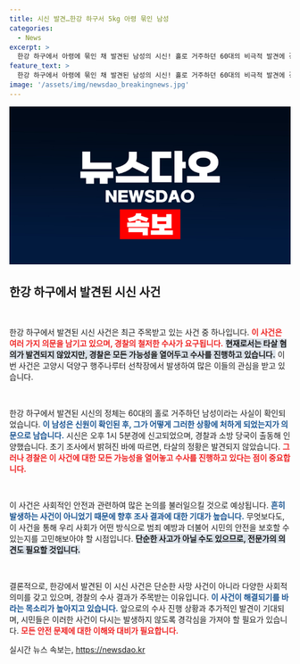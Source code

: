 ```yaml
---
title: 시신 발견…한강 하구서 5kg 아령 묶인 남성
categories:
  - News
excerpt: >
  한강 하구에서 아령에 묶인 채 발견된 남성의 시신! 홀로 거주하던 60대의 비극적 발견에 경찰이 수사 착수. 과연 범죄의 흔적은 있을까? 클릭하여 사건의 전모를 밝혀보세요!
feature_text: >
  한강 하구에서 아령에 묶인 채 발견된 남성의 시신! 홀로 거주하던 60대의 비극적 발견에 경찰이 수사 착수. 과연 범죄의 흔적은 있을까? 클릭하여 사건의 전모를 밝혀보세요!
image: '/assets/img/newsdao_breakingnews.jpg'
---
```


<p><img src="/assets/img/newsdao_breakingnews.jpg" alt="pcversion 속보" /></p>

<h2 data-ke-size="size26">한강 하구에서 발견된 시신 사건</h2>

<p data-ke-size="size16">&nbsp;</p>

<p>한강 하구에서 발견된 시신 사건은 최근 주목받고 있는 사건 중 하나입니다. <b><span style="color: #ee2323;">이 사건은 여러 가지 의문을 남기고 있으며, 경찰의 철저한 수사가 요구됩니다.</span></b> <b><span style="background-color: #21538527;">현재로서는 타살 혐의가 발견되지 않았지만, 경찰은 모든 가능성을 열어두고 수사를 진행하고 있습니다.</span></b> 이번 사건은 고양시 덕양구 행주나루터 선착장에서 발생하여 많은 이들의 관심을 받고 있습니다. </p>

<p data-ke-size="size16">&nbsp;</p>

<p>한강 하구에서 발견된 시신의 정체는 60대의 홀로 거주하던 남성이라는 사실이 확인되었습니다. <b><span style="color: #1a5490;">이 남성은 신원이 확인된 후, 그가 어떻게 그러한 상황에 처하게 되었는지가 의문으로 남습니다.</span></b> 시신은 오후 1시 5분경에 신고되었으며, 경찰과 소방 당국이 출동해 인양했습니다. 초기 조사에서 밝혀진 바에 따르면, 타살의 정황은 발견되지 않았습니다. <b><span style="color: #ee2323;">그러나 경찰은 이 사건에 대한 모든 가능성을 열어놓고 수사를 진행하고 있다는 점이 중요합니다.</span></b></p>

<p data-ke-size="size16">&nbsp;</p>

<p>이 사건은 사회적인 안전과 관련하여 많은 논의를 불러일으킬 것으로 예상됩니다. <b><span style="color: #1a5490;">흔히 발생하는 사건이 아니었기 때문에 향후 조사 결과에 대한 기대가 높습니다.</span></b> 무엇보다도, 이 사건을 통해 우리 사회가 어떤 방식으로 범죄 예방과 더불어 시민의 안전을 보호할 수 있는지를 고민해보아야 할 시점입니다. <b><span style="background-color: #21538527;">단순한 사고가 아닐 수도 있으므로, 전문가의 의견도 필요할 것입니다.</span></b></p>

<p data-ke-size="size16">&nbsp;</p>

<p>결론적으로, 한강에서 발견된 이 시신 사건은 단순한 사망 사건이 아니라 다양한 사회적 의미를 갖고 있으며, 경찰의 수사 결과가 주목받는 이유입니다. <b><span style="color: #1a5490;">이 사건이 해결되기를 바라는 목소리가 높아지고 있습니다.</span></b> 앞으로의 수사 진행 상황과 추가적인 발견이 기대되며, 시민들은 이러한 사건이 다시는 발생하지 않도록 경각심을 가져야 할 필요가 있습니다. <b><span style="color: #ee2323;">모든 안전 문제에 대한 이해와 대비가 필요합니다.</span></b></p>
실시간 뉴스 속보는, <a href="https://newsdao.kr" rel="dofollow">https://newsdao.kr</a>


